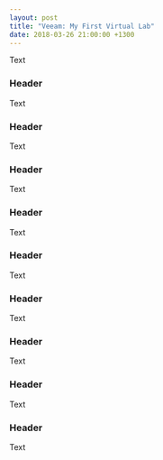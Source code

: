 ```yaml
---
layout: post
title: "Veeam: My First Virtual Lab"
date: 2018-03-26 21:00:00 +1300
---
```


Text

### Header

Text

### Header

Text

### Header

Text

### Header

Text

### Header

Text

### Header

Text

### Header

Text

### Header

Text

### Header

Text
